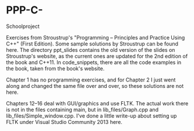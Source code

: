 # PPP-C-
Schoolproject

Exercises from Stroustrup's "Programming – Principles and Practice Using C++" (First Edition). Some sample solutions by Stroustrup can be found here. The directory ppt_slides contains the old version of the slides on Stroustrup's website, as the current ones are updated for the 2nd edition of the book and C++11. In code_snippets, there are all the code examples in the book, taken from the book's website.

Chapter 1 has no programming exercises, and for Chapter 2 I just went along and changed the same file over and over, so these solutions are not here.

Chapters 12–16 deal with GUI/graphics and use FLTK. The actual work there is not in the files containing main, but in lib_files/Graph.cpp and lib_files/Simple_window.cpp. I've done a little write-up about setting up FLTK under Visual Studio Community 2013 here.
